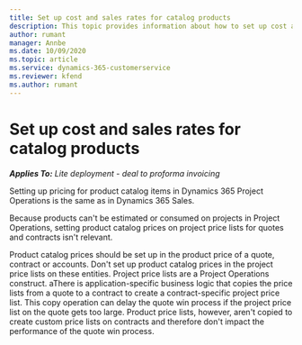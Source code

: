 ```yaml
---
title: Set up cost and sales rates for catalog products
description: This topic provides information about how to set up cost and sales rates for items in a product catalog.
author: rumant
manager: Annbe
ms.date: 10/09/2020
ms.topic: article
ms.service: dynamics-365-customerservice
ms.reviewer: kfend 
ms.author: rumant
---
```


# Set up cost and sales rates for catalog products

_**Applies To:** Lite deployment - deal to proforma invoicing_


Setting up pricing for product catalog items in Dynamics 365 Project Operations is the same as in Dynamics 365 Sales.

Because products can't be estimated or consumed on projects in Project Operations, setting product catalog prices on project price lists for quotes and contracts isn't relevant.

Product catalog prices should be set up in the product price of a quote, contract or accounts. Don't set up product catalog prices in the project price lists on these entities. Project price lists are a Project Operations construct. aThere is application-specific business logic that copies the price lists from a quote to a contract to create a contract-specific project price list. This copy operation can delay the quote win process if the project price list on the quote gets too large. Product price lists, however, aren't copied to create custom price lists on contracts and therefore don't impact the performance of the quote win process.
